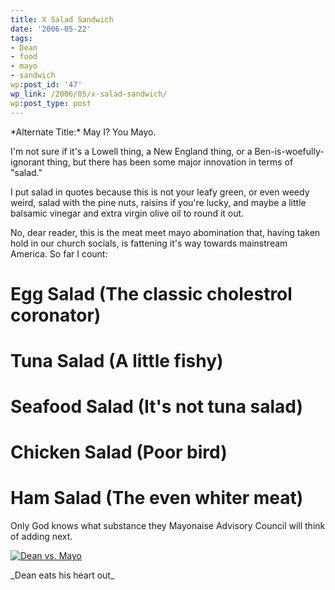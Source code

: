 ```yaml
---
title: X Salad Sandwich
date: '2006-05-22'
tags:
- Dean
- food
- mayo
- sandwich
wp:post_id: '47'
wp_link: /2006/05/x-salad-sandwich/
wp:post_type: post
---
```


\*Alternate Title:\* May I? You Mayo.

I'm not sure if it's a Lowell thing, a New England thing, or a Ben-is-woefully-ignorant thing, but there has been some major innovation in terms of "salad."

I put salad in quotes because this is not your leafy green, or even weedy weird, salad with the pine nuts, raisins if you're lucky, and maybe a little balsamic vinegar and extra virgin olive oil to round it out.

No, dear reader, this is the meat meet mayo abomination that, having taken hold in our church socials, is fattening it's way towards mainstream America. So far I count:

# Egg Salad (The classic cholestrol coronator)

# Tuna Salad (A little fishy)

# Seafood Salad (It's not tuna salad)

# Chicken Salad (Poor bird)

# Ham Salad (The even whiter meat)

Only God knows what substance they Mayonaise Advisory Council will think of adding next.

[ ![Dean vs. Mayo](http://static.flickr.com/44/151589267_c92a06c120.jpg) ](http://www.flickr.com/photos/atomicworkshop/151589267/ "Photo Sharing")

\_Dean eats his heart out\_

